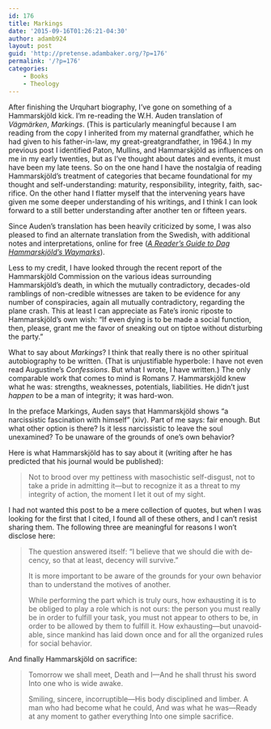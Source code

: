 ```yaml
---
id: 176
title: Markings
date: '2015-09-16T01:26:21-04:30'
author: adamb924
layout: post
guid: 'http://pretense.adambaker.org/?p=176'
permalink: '/?p=176'
categories:
    - Books
    - Theology
---
```


After finishing the Urquhart biography, I’ve gone on something of a Hammarskjöld kick. I’m re-reading the W.H. Auden translation of <span lang="is-IS">*Vägmärken*</span><span lang="is-IS">, </span><span lang="is-IS">*Markings*</span><span lang="is-IS">. (</span><span lang="en-US">This is particularly meaningful because </span><span lang="is-IS">I am reading from the copy I inherited from my maternal grandfather, which he had given to his father-in-law, my great-greatgrandfather, in 1964.) </span><span lang="en-US">In my previous post I identified Paton, Mullins, and </span><span lang="en-US">Hammarskjöld </span><span lang="en-US">as influences on me in my early twenties, but as I’ve thought about dates and events, it must have been my late teens. So on the one hand I have the nostalgia of reading </span><span lang="is-IS">Hammarskjöld’s </span><span lang="en-US">treatment of categories that became foundational for my thought and self-understanding: maturity, responsibility, integrity, faith, sacrifice. On the other hand I flatter myself that the intervening years have given me some deeper understanding of his writings, and I think I can look forward to a still better understanding after another ten or fifteen years.</span>

<span lang="en-US">Since Auden’s translation has been heavily criticized by some,</span><span lang="is-IS"> I was also pleased to find an alternate translation from the Swedish, with additional notes and interpretations, online for free (</span><span lang="is-IS">*[A Reader’s Guide to Dag Hammarskjöld’s Waymarks](http://www.daghammarskjold.se/publication/readers-guide-dag-hammarskjolds-waymarks/)*</span><span lang="is-IS">). </span>

<span lang="en-US">L</span><span lang="is-IS">ess to my credit, I have looked through the recent report of the Hammarskjöld Commission on the various ideas surrounding Hammarskjöld’s death, in which the mutually contradictory, decades-old ramblings of non-credible witnesses are taken to be evidence for any number of conspiracies, again all mutually contradictory, regarding the plane crash. </span><span lang="en-US">This at least I can appreciate as Fate’s ironic riposte to </span><span lang="is-IS">Hammarskjöld’s </span><span lang="en-US">own wish:</span> <span lang="en-US">“If even dying is to be made a social function, then, please, grant me the favor of sneaking out on tiptoe without disturbing the party.”</span>

What to say about *Markings*? I think that really there is no other spiritual autobiography to be written. (That is unjustifiable hyperbole: I have not even read Augustine’s *Confessions*. But what I wrote, I have written.) The only comparable work that comes to mind is Romans 7. <span lang="is-IS">Hammarskjöld </span><span lang="en-US">knew what he was: strengths, weaknesses, potentials, liabilities. </span><span lang="en-US">He didn’t just </span><span lang="en-US">*happen*</span><span lang="en-US"> to be a man of integrity; it was hard-won.</span>

In the preface Markings, Auden says that Hammarskjöld shows “a narcissistic fascination with himself” (xiv). Part of me says: fair enough. But what other option is there? Is it less narcissistic to leave the soul unexamined? To be unaware of the grounds of one’s own behavior?

Here is what Hammarskjöld has to say about it (writing after he has predicted that his journal would be published):

> Not to brood over my pettiness with masochistic self-disgust, not to take a pride in admitting it—but to recognize it as a threat to my integrity of action, the moment I let it out of my sight.

I had not wanted this post to be a mere collection of quotes, but when I was looking for the first that I cited, I found all of these others, and I can’t resist sharing them. The following three are meaningful for reasons I won’t disclose here:

> <span lang="is-IS">The question answered itself: </span><span lang="en-US">“I believe that we should die with decency, so that at least, decency wi</span><span lang="en-US">l</span><span lang="en-US">l survive.”</span>
> 
> <span lang="en-US">It is more important to be aware of the grounds for your own behavior than to understand the motives of another.</span>
> 
> <span lang="en-US">While performing the part which is truly ours, how exhausting it is to be obliged to play a role which is not ours: the person you must really be in order to fulfill your task, you must not appear to others to be, in order to be allowed by them to fulfill it. How exhausting—but unavoidable, since mankind has laid down once and for all the organized rules for social behavior.</span>

<span lang="en-US">And finally </span><span lang="is-IS">Hammarskjöld </span><span lang="en-US">on sacrifice:</span>

> <span lang="en-US">Tomorrow we shall meet, Death and I—And he shall thrust his sword Into one who is wide awake.</span>
> 
> <span lang="en-US">Smiling, sincere, incorruptible—His body disciplined and limber. A man who had become what he could, And was what he was—Ready at any moment to gather everything Into one simple sacrifice.</span>